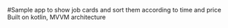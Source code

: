 #Sample app to show job cards and sort them according to time and price
Built on kotlin, MVVM architecture
